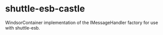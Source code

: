 shuttle-esb-castle
==================

WindsorContainer implementation of the IMessageHandler factory for use with shuttle-esb.
